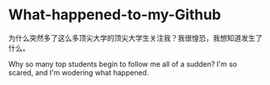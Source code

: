 # What-happened-to-my-Github
为什么突然多了这么多顶尖大学的顶尖大学生关注我？我很惶恐，我想知道发生了什么。

Why so many top students begin to follow me all of a sudden? I'm so scared, and I'm wodering what happened.

